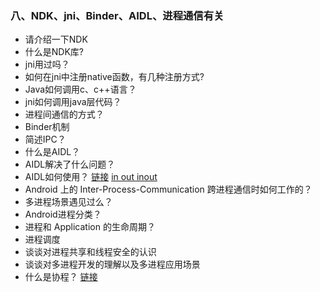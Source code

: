 ### 八、NDK、jni、Binder、AIDL、进程通信有关

* 请介绍一下NDK
* 什么是NDK库?
* jni用过吗？
* 如何在jni中注册native函数，有几种注册方式?
* Java如何调用c、c++语言？
* jni如何调用java层代码？
* 进程间通信的方式？
* Binder机制
* 简述IPC？
* 什么是AIDL？
* AIDL解决了什么问题？
* AIDL如何使用？
[链接](https://blog.csdn.net/luoyanglizi/article/details/51958091)
[in out inout](https://www.2cto.com/kf/201703/607749.html)
* Android 上的 Inter-Process-Communication 跨进程通信时如何工作的？
* 多进程场景遇见过么？
* Android进程分类？
* 进程和 Application 的生命周期？
* 进程调度	
* 谈谈对进程共享和线程安全的认识
* 谈谈对多进程开发的理解以及多进程应用场景
* 什么是协程？
[链接](https://www.zhihu.com/question/20511233/answer/24260355)